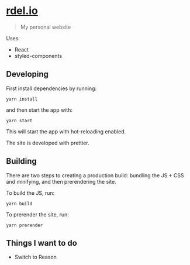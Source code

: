 # [rdel.io](http://rdel.io)

> My personal website

Uses:
* React
* styled-components

## Developing

First install dependencies by running:

```
yarn install
```

and then start the app with:

```
yarn start
```

This will start the app with hot-reloading enabled.

The site is developed with prettier.

## Building

There are two steps to creating a production build:
bundling the JS + CSS and minifying, and then prerendering
the site.

To build the JS, run:

```
yarn build
```

To prerender the site, run:

```
yarn prerender
```

## Things I want to do

* Switch to Reason
